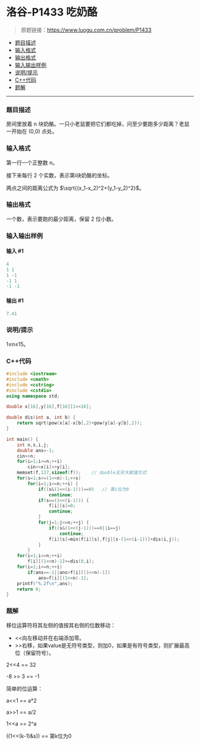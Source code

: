 # 洛谷-P1433 吃奶酪

> 原题链接：https://www.luogu.com.cn/problem/P1433

- [题目描述](#题目描述)
- [输入格式](#输入格式)
- [输出格式](#输出格式)
- [输入输出样例](#输入输出样例)
- [说明/提示](#说明/提示)
- [C++代码](#C++代码)
- [题解](#题解)

---

### <a name="题目描述">题目描述</a>

房间里放着 n 块奶酪。一只小老鼠要把它们都吃掉，问至少要跑多少距离？老鼠一开始在 (0,0) 点处。

### <a name="输入格式">输入格式</a>

第一行一个正整数 n。

接下来每行 2 个实数，表示第i块奶酪的坐标。

两点之间的距离公式为 $\sqrt{(x_1-x_2)^2+(y_1-y_2)^2}$。

### <a name="输出格式">输出格式</a>

一个数，表示要跑的最少距离，保留 2 位小数。

### <a name="输入输出样例">输入输出样例</a>

#### 输入 #1

```c++
4
1 1
1 -1
-1 1
-1 -1
```

#### 输出 #1

```c++
7.41
```

### <a name="说明/提示">说明/提示</a>

1≤n≤15。

### <a name="C++代码">C++代码</a>

```c++
#include <iostream>
#include <cmath>
#include <cstring>
#include <cstdio>
using namespace std;

double x[16],y[16],f[16][1<<16];

double dis(int a, int b) {
    return sqrt(pow(x[a]-x[b],2)+pow(y[a]-y[b],2));
}

int main() {
    int n,s,i,j;
    double ans=-1;
    cin>>n;
    for(i=1;i<=n;++i)
        cin>>x[i]>>y[i];
    memset(f,127,sizeof(f));    // double无穷大赋值方式
    for(s=1;s<=(1<<n)-1;++s)
        for(i=1;i<=n;++i) {
            if((s&(1<<(i-1)))==0)   // 第i位为0
                continue;
            if(s==(1<<(i-1))) {
                f[i][s]=0;
                continue;
            }
            for(j=1;j<=n;++j) {
                if((s&(1<<(j-1)))==0||i==j)
                    continue;
                f[i][s]=min(f[i][s],f[j][s-(1<<(i-1))]+dis(i,j));
            }
        }
    for(i=1;i<=n;++i)
        f[i][(1<<n)-1]+=dis(0,i);
    for(i=1;i<=n;++i)
        if(ans==-1||ans>f[i][(1<<n)-1])
            ans=f[i][(1<<n)-1];
    printf("%.2f\n",ans);
    return 0;
}
```

### <a name="题解">题解</a>

移位运算符将其左侧的值按其右侧的位数移动：

- <<向左移动并在右端添加零。
-  \>>右移，如果value是无符号类型，则加0，如果是有符号类型，则扩展最高位（保留符号）。

2<<4 == 32

-8 >> 3 == -1

简单的位运算：

a<<1 == a*2

a>>1 == a/2

1<<a == 2^a

((1<<(k-1)&s)) == 第k位为0